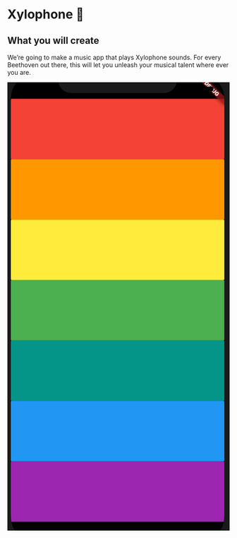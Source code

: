 # Xylophone 🎹

## What you will create

We’re going to make a music app that plays Xylophone sounds. For every Beethoven out there, this will let you unleash your musical talent where ever you are. 

<img src="https://github.com/Prasoonagrawal/Flutter_Projects/blob/master/xylophone_app/xylophone-flutter.png"/>
